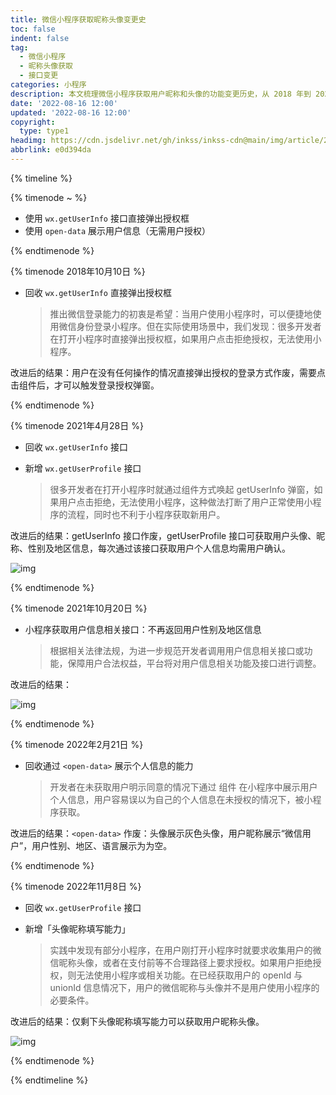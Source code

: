 ```yaml
---
title: 微信小程序获取昵称头像变更史
toc: false
indent: false
tag:
  - 微信小程序
  - 昵称头像获取
  - 接口变更
categories: 小程序
description: 本文梳理微信小程序获取用户昵称和头像的功能变更历史，从 2018 年到 2022 年，涵盖wx.getUserInfo接口授权方式调整、wx.getUserProfile接口的推出与回收、<open-data>组件能力回收，以及最终「头像昵称填写能力」的新增等关键节点及调整原因。
date: '2022-08-16 12:00'
updated: '2022-08-16 12:00'
copyright:
  type: type1
headimg: https://cdn.jsdelivr.net/gh/inkss/inkss-cdn@main/img/article/22-12@微信小程序获取昵称头像变更史/Hexo博客封面.png
abbrlink: e0d394da
---
```


{% timeline %}

{% timenode ~ %}

- 使用 `wx.getUserInfo` 接口直接弹出授权框
- 使用 `open-data` 展示用户信息（无需用户授权）

{% endtimenode %}

{% timenode 2018年10月10日 %}

- 回收 `wx.getUserInfo` 直接弹出授权框

    > 推出微信登录能力的初衷是希望：当用户使用小程序时，可以便捷地使用微信身份登录小程序。但在实际使用场景中，我们发现：很多开发者在打开小程序时直接弹出授权框，如果用户点击拒绝授权，无法使用小程序。

改进后的结果：用户在没有任何操作的情况直接弹出授权的登录方式作废，需要点击组件后，才可以触发登录授权弹窗。

{% endtimenode %}

{% timenode 2021年4月28日 %}

- 回收 `wx.getUserInfo` 接口
- 新增 `wx.getUserProfile` 接口

    > 很多开发者在打开小程序时就通过组件方式唤起 getUserInfo 弹窗，如果用户点击拒绝，无法使用小程序，这种做法打断了用户正常使用小程序的流程，同时也不利于小程序获取新用户。

改进后的结果：getUserInfo 接口作废，getUserProfile 接口可获取用户头像、昵称、性别及地区信息，每次通过该接口获取用户个人信息均需用户确认。

![img](https://cdn.jsdelivr.net/gh/inkss/inkss-cdn@main/img/article/22-12@微信小程序获取昵称头像变更史/0.png)

{% endtimenode %}

{% timenode 2021年10月20日 %}

- 小程序获取用户信息相关接口：不再返回用户性别及地区信息

    > 根据相关法律法规，为进一步规范开发者调用用户信息相关接口或功能，保障用户合法权益，平台将对用户信息相关功能及接口进行调整。

改进后的结果：

![img](https://cdn.jsdelivr.net/gh/inkss/inkss-cdn@main/img/article/22-12@微信小程序获取昵称头像变更史/0-1671160362192-3.png)

{% endtimenode %}

{% timenode 2022年2月21日 %}

- 回收通过 `<open-data>` 展示个人信息的能力

    > 开发者在未获取用户明示同意的情况下通过 <open-data>组件 在小程序中展示用户个人信息，用户容易误以为自己的个人信息在未授权的情况下，被小程序获取。

改进后的结果：`<open-data>` 作废：头像展示灰色头像，用户昵称展示“微信用户”，用户性别、地区、语言展示为为空。

{% endtimenode %}

{% timenode 2022年11月8日 %}

- 回收 `wx.getUserProfile` 接口
- 新增「头像昵称填写能力」

    > 实践中发现有部分小程序，在用户刚打开小程序时就要求收集用户的微信昵称头像，或者在支付前等不合理路径上要求授权。如果用户拒绝授权，则无法使用小程序或相关功能。在已经获取用户的 openId 与 unionId 信息情况下，用户的微信昵称与头像并不是用户使用小程序的必要条件。

改进后的结果：仅剩下头像昵称填写能力可以获取用户昵称头像。

![img](https://cdn.jsdelivr.net/gh/inkss/inkss-cdn@main/img/article/22-12@微信小程序获取昵称头像变更史/0-1671160724751-6.png)

{% endtimenode %}

{% endtimeline %}

<style>
.timeline p.h2 {
  padding-top: 0;
}
.article code:not([class]) {
  background: #fff8e9;
  margin: 0;
}
.article blockquote {
  background: #ebdbdb;
}
</style> 